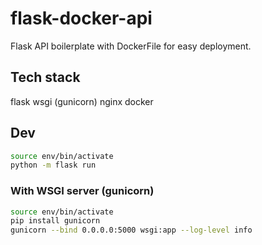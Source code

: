 # flask-docker-api

Flask API boilerplate with DockerFile for easy deployment.

## Tech stack

flask
wsgi (gunicorn)
nginx
docker

## Dev

```bash
source env/bin/activate
python -m flask run
```

### With WSGI server (gunicorn)

```bash
source env/bin/activate
pip install gunicorn
gunicorn --bind 0.0.0.0:5000 wsgi:app --log-level info
```